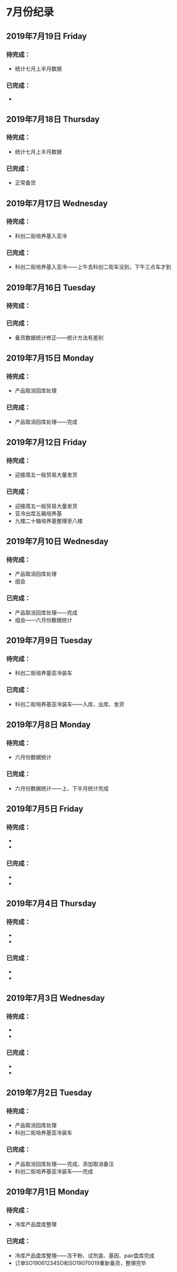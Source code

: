 # 7月份纪录

## 2019年7月19日 Friday
### 待完成：
- 统计七月上半月数据
### 已完成：
- 

## 2019年7月18日 Thursday
### 待完成：
- 统计七月上半月数据
### 已完成：
- 正常备货

## 2019年7月17日 Wednesday
### 待完成：
- 科创二街培养基入亚冷
### 已完成：
- 科创二街培养基入亚冷——上午去科创二街车没到，下午三点车才到

## 2019年7月16日 Tuesday
### 待完成：
### 已完成：
- 备货数据统计修正——统计方法有差别

## 2019年7月15日 Monday
### 待完成：
- 产品取消回库处理
### 已完成：
- 产品取消回库处理——完成

## 2019年7月12日 Friday
### 待完成：
- 迎接周五一般贸易大量发货
### 已完成：
- 迎接周五一般贸易大量发货
- 亚冷出库五箱培养基
- 九楼二十箱培养基整理至八楼

## 2019年7月10日 Wednesday
### 待完成：
- 产品取消回库处理
- 组会
### 已完成：
- 产品取消回库处理——完成
- 组会——六月份数据统计

## 2019年7月9日 Tuesday
### 待完成：
- 科创二街培养基亚冷装车
### 已完成：
- 科创二街培养基亚冷装车——入库、出库、发货

## 2019年7月8日 Monday
### 待完成：
- 六月份数据统计
### 已完成：
- 六月份数据统计——上、下半月统计完成

## 2019年7月5日 Friday
### 待完成：
- 
- 
### 已完成：
- 
- 

## 2019年7月4日 Thursday
### 待完成：
- 
- 
### 已完成：
- 
- 

## 2019年7月3日 Wednesday
### 待完成：
- 
- 
### 已完成：
- 
- 

## 2019年7月2日 Tuesday
### 待完成：
- 产品取消回库处理
- 科创二街培养基亚冷装车
### 已完成：
- 产品取消回库处理——完成，添加取消备注
- 科创二街培养基亚冷装车——完成

## 2019年7月1日 Monday
### 待完成：
- 冷库产品盘库整理
### 已完成：
- 冷库产品盘库整理——冻干粉、试剂盒、基因、pair盘库完成
- 订单SO19061234SO和SO19070019重新备货，整理完毕
